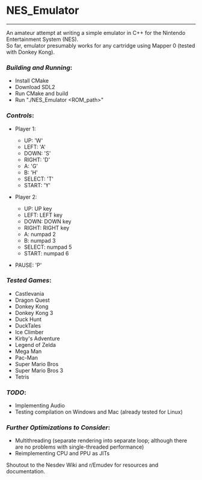 # NES_Emulator  
---
An amateur attempt at writing a simple emulator in C++ for the Nintendo Entertainment System (NES).  
So far, emulator presumably works for any cartridge using Mapper 0 (tested with Donkey Kong).
  
### *Building and Running*:
* Install CMake
* Download SDL2
* Run CMake and build
* Run "./NES_Emulator <ROM_path\>"
  
### *Controls*:

* Player 1:
    * UP: 'W'
    * LEFT: 'A'
    * DOWN: 'S'
    * RIGHT: 'D'
    * A: 'G'
    * B: 'H'
    * SELECT: 'T'
    * START: 'Y'

* Player 2:
    * UP: UP key
    * LEFT: LEFT key
    * DOWN: DOWN key
    * RIGHT: RIGHT key
    * A: numpad 2
    * B: numpad 3
    * SELECT: numpad 5
    * START: numpad 6  

* PAUSE: 'P'
  

### *Tested Games*:
* Castlevania
* Dragon Quest
* Donkey Kong
* Donkey Kong 3
* Duck Hunt
* DuckTales
* Ice Climber
* Kirby's Adventure
* Legend of Zelda
* Mega Man
* Pac-Man
* Super Mario Bros
* Super Mario Bros 3
* Tetris

### *TODO*:

* Implementing Audio  
* Testing compilation on Windows and Mac (already tested for Linux)  
  
### *Further Optimizations to Consider*:

* Multithreading (separate rendering into separate loop; although there are no problems with single-threaded performance)  
* Reimplementing CPU and PPU as JITs  
  
Shoutout to the Nesdev Wiki and r/Emudev for resources and documentation.
